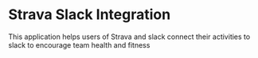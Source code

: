 # Strava Slack Integration
This application helps users of Strava and slack connect their activities to slack to encourage team health and fitness
